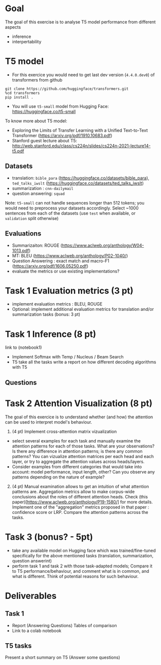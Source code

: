 # Goal
The goal of this exercise is to analyse T5 model performance from different aspects
 - inference
 - interpertability

# T5 model
 - For this exercice you would need to get last dev version (`4.4.0.dev0`) of transformers from github
 
 ```
 git clone https://github.com/huggingface/transformers.git
 %cd transformers
 pip install .
```
 - You will use `t5-small` model from Hugging Face: https://huggingface.co/t5-small
 
 To know more about T5 model: 
  - Exploring the Limits of Transfer Learning with a Unified Text-to-Text Transformer (https://arxiv.org/pdf/1910.10683.pdf)
  - Stanford guest lecture about T5: http://web.stanford.edu/class/cs224n/slides/cs224n-2021-lecture14-t5.pdf
  
## Datasets
- translation: `bible_para` (https://huggingface.co/datasets/bible_para), `ted_talks_iwslt` (https://huggingface.co/datasets/ted_talks_iwslt) 
- summarization : `cnn-dailymail` 
- question answering: `squad`

Note: `t5-small` can not handle sequences longer than 512 tokens; you would need to preprocess your datasets accordingly. Select ~1000 sentences from each of the datasets (use `test` when available, or `validation` split otherwise) 

## Evaluations
- Summarizaiton: ROUGE (https://www.aclweb.org/anthology/W04-1013.pdf)
- MT: BLEU (https://www.aclweb.org/anthology/P02-1040/)
- Question Answering : exact match and macro-F1 (https://arxiv.org/pdf/1606.05250.pdf) 
- evaluate the metrics or use existing implementations?
 
# Task 1 Evaluation metrics (3 pt)
 - implement evaluation metrics : BLEU, ROUGE
 - Optional: implement additional evaluation metrics for translation and/or summarization tasks (bonus: 3 pt)
 
# Task 1 Inference (8 pt)
link to (notebook1)
- Implement Softmax with Temp / Nucleus / Beam Search
- T5 take all the tasks write a report on how different decoding algorithms with T5
 
## Questions

# Task 2 Attention Visualization (8 pt) 

The goal of this exercice is to understand whether (and how) the attention can be used to interpret model's behaviour. 
1.  (4 pt) Implement cross-attention matrix vizualization
  -  select several examples for each task and manually examine the attention patterns for each of those tasks. What are your observations? Is there any difference in attention patterns; is there any common patterns? You can vizualize attention matrices per each head and each layer, or try to aggregate the attention values across heads/layers.
  -  Consider examples from different categories that would take into account: model performance, input length, other?   Can you observe any patterns depending on the nature of example?
    
2.  (4 pt) Manual examination allows to get an intuition of what attention patterns are. Aggregation metrics allow to make corpus-wide conclusions about the roles of different attention heads. Check (this paper)[https://www.aclweb.org/anthology/P19-1580/]  for more details. Implement one of the "aggregation" metrics proposed in that paper : confidence score or LRP. Compare the attention patterns across the tasks.  
 
 
# Task 3 (bonus? - 5pt)
 - take any available model on Hugging face which was trained/fine-tuned specifically for the above mentioned tasks (translation, summarization, question answerint)
 - perform task 1 and task 2 with those task-adapted models; Compare it to T5 performance/behaviour, and comment what is in common, and what is different. Think of potential reasons for such behaviour.  

# Deliverables


## Task 1 
- Report (Answering Questions) Tables of comparison 
- Link to a colab notebook


## T5 tasks 
Present a short summary on T5  (Answer some questions)
